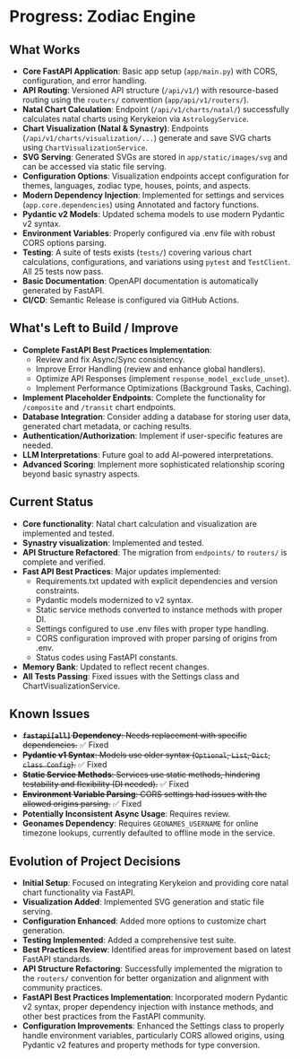 # Progress: Zodiac Engine

## What Works

- **Core FastAPI Application**: Basic app setup (`app/main.py`) with CORS, configuration, and error handling.
- **API Routing**: Versioned API structure (`/api/v1/`) with resource-based routing using the `routers/` convention (`app/api/v1/routers/`).
- **Natal Chart Calculation**: Endpoint (`/api/v1/charts/natal/`) successfully calculates natal charts using Kerykeion via `AstrologyService`.
- **Chart Visualization (Natal & Synastry)**: Endpoints (`/api/v1/charts/visualization/...`) generate and save SVG charts using `ChartVisualizationService`.
- **SVG Serving**: Generated SVGs are stored in `app/static/images/svg` and can be accessed via static file serving.
- **Configuration Options**: Visualization endpoints accept configuration for themes, languages, zodiac type, houses, points, and aspects.
- **Modern Dependency Injection**: Implemented for settings and services (`app.core.dependencies`) using Annotated and factory functions.
- **Pydantic v2 Models**: Updated schema models to use modern Pydantic v2 syntax.
- **Environment Variables**: Properly configured via .env file with robust CORS options parsing.
- **Testing**: A suite of tests exists (`tests/`) covering various chart calculations, configurations, and variations using `pytest` and `TestClient`. All 25 tests now pass.
- **Basic Documentation**: OpenAPI documentation is automatically generated by FastAPI.
- **CI/CD**: Semantic Release is configured via GitHub Actions.

## What's Left to Build / Improve

- **Complete FastAPI Best Practices Implementation**:
  - Review and fix Async/Sync consistency.
  - Improve Error Handling (review and enhance global handlers).
  - Optimize API Responses (implement `response_model_exclude_unset`).
  - Implement Performance Optimizations (Background Tasks, Caching).
- **Implement Placeholder Endpoints**: Complete the functionality for `/composite` and `/transit` chart endpoints.
- **Database Integration**: Consider adding a database for storing user data, generated chart metadata, or caching results.
- **Authentication/Authorization**: Implement if user-specific features are needed.
- **LLM Interpretations**: Future goal to add AI-powered interpretations.
- **Advanced Scoring**: Implement more sophisticated relationship scoring beyond basic synastry aspects.

## Current Status

- **Core functionality**: Natal chart calculation and visualization are implemented and tested.
- **Synastry visualization**: Implemented and tested.
- **API Structure Refactored**: The migration from `endpoints/` to `routers/` is complete and verified.
- **Fast API Best Practices**: Major updates implemented:
  - Requirements.txt updated with explicit dependencies and version constraints.
  - Pydantic models modernized to v2 syntax.
  - Static service methods converted to instance methods with proper DI.
  - Settings configured to use .env files with proper type handling.
  - CORS configuration improved with proper parsing of origins from .env.
  - Status codes using FastAPI constants.
- **Memory Bank**: Updated to reflect recent changes.
- **All Tests Passing**: Fixed issues with the Settings class and ChartVisualizationService.

## Known Issues

- ~~**`fastapi[all]` Dependency**: Needs replacement with specific dependencies.~~ ✅ Fixed
- ~~**Pydantic v1 Syntax**: Models use older syntax (`Optional`, `List`, `Dict`, `class Config`).~~ ✅ Fixed
- ~~**Static Service Methods**: Services use static methods, hindering testability and flexibility (DI needed).~~ ✅ Fixed
- ~~**Environment Variable Parsing**: CORS settings had issues with the allowed origins parsing.~~ ✅ Fixed
- **Potentially Inconsistent Async Usage**: Requires review.
- **Geonames Dependency**: Requires `GEONAMES_USERNAME` for online timezone lookups, currently defaulted to offline mode in the service.

## Evolution of Project Decisions

- **Initial Setup**: Focused on integrating Kerykeion and providing core natal chart functionality via FastAPI.
- **Visualization Added**: Implemented SVG generation and static file serving.
- **Configuration Enhanced**: Added more options to customize chart generation.
- **Testing Implemented**: Added a comprehensive test suite.
- **Best Practices Review**: Identified areas for improvement based on latest FastAPI standards.
- **API Structure Refactoring**: Successfully implemented the migration to the `routers/` convention for better organization and alignment with community practices.
- **FastAPI Best Practices Implementation**: Incorporated modern Pydantic v2 syntax, proper dependency injection with instance methods, and other best practices from the FastAPI community.
- **Configuration Improvements**: Enhanced the Settings class to properly handle environment variables, particularly CORS allowed origins, using Pydantic v2 features and property methods for type conversion. 